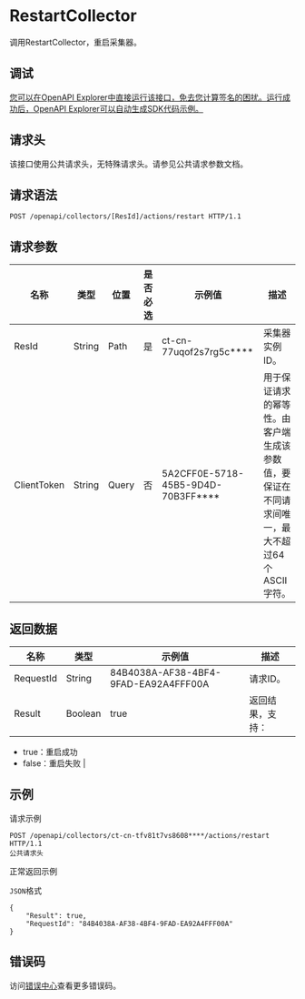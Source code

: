 # RestartCollector

调用RestartCollector，重启采集器。

## 调试

[您可以在OpenAPI Explorer中直接运行该接口，免去您计算签名的困扰。运行成功后，OpenAPI Explorer可以自动生成SDK代码示例。](https://api.aliyun.com/#product=elasticsearch&api=RestartCollector&type=ROA&version=2017-06-13)

## 请求头

该接口使用公共请求头，无特殊请求头。请参见公共请求参数文档。

## 请求语法

```
POST /openapi/collectors/[ResId]/actions/restart HTTP/1.1
```

## 请求参数

|名称|类型|位置|是否必选|示例值|描述|
|--|--|--|----|---|--|
|ResId|String|Path|是|ct-cn-77uqof2s7rg5c\*\*\*\*|采集器实例ID。 |
|ClientToken|String|Query|否|5A2CFF0E-5718-45B5-9D4D-70B3FF\*\*\*\*|用于保证请求的幂等性。由客户端生成该参数值，要保证在不同请求间唯一，最大不超过64个ASCII字符。 |

## 返回数据

|名称|类型|示例值|描述|
|--|--|---|--|
|RequestId|String|84B4038A-AF38-4BF4-9FAD-EA92A4FFF00A|请求ID。 |
|Result|Boolean|true|返回结果，支持：

 -   true：重启成功
-   false：重启失败 |

## 示例

请求示例

```
POST /openapi/collectors/ct-cn-tfv81t7vs8608****/actions/restart HTTP/1.1
公共请求头
```

正常返回示例

`JSON`格式

```
{
	"Result": true,
	"RequestId": "84B4038A-AF38-4BF4-9FAD-EA92A4FFF00A"
}
```

## 错误码

访问[错误中心](https://error-center.aliyun.com/status/product/elasticsearch)查看更多错误码。

